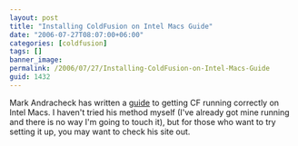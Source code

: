 ```yaml
---
layout: post
title: "Installing ColdFusion on Intel Macs Guide"
date: "2006-07-27T08:07:00+06:00"
categories: [coldfusion]
tags: []
banner_image: 
permalink: /2006/07/27/Installing-ColdFusion-on-Intel-Macs-Guide
guid: 1432
---
```


Mark Andracheck has written a <a href="http://webmages.com/cfmxIntelOSXguide.html">guide</a> to getting CF running correctly on Intel Macs. I haven't tried his method myself (I've already got mine running and there is no way I'm going to touch it), but for those who want to try setting it up, you may want to check his site out.